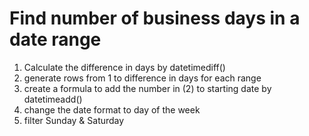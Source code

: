 # Find number of business days in a date range

1. Calculate the difference in days by datetimediff()
2. generate rows from 1 to difference in days for each range
3. create a formula to add the number in (2) to starting date by datetimeadd()
4. change the date format to day of the week
5. filter Sunday & Saturday
